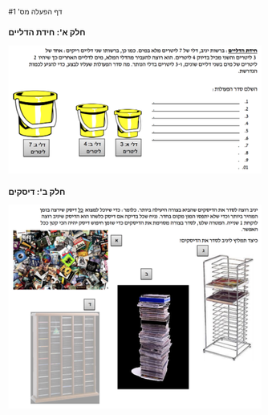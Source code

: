 
#דף הפעלה מס' 1

### חלק א': חידת הדליים
<div id="container" align="center">
  <img class="img-responsive" src="img02.png" title=""/>
</div>


### חלק ב': דיסקים
<div id="container" align="center">
  <img class="img-responsive" src="img03.png" title=""/>
</div>

